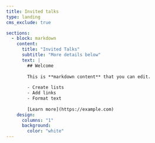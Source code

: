 ```yaml
---
title: Invited talks
type: landing
cms_exclude: true

sections:
  - block: markdown
    content:
      title: "Invited Talks"
      subtitle: "More details below"
      text: |
        ## Welcome
        
        This is **markdown content** that you can edit.
        
        - Create lists
        - Add links
        - Format text
        
        [Learn more](https://example.com)
    design:
      columns: "1"
      background:
        color: "white"
---
```

<!-- 
title: Invited Talks
cms_exclude: true
#url: talk

# View
view: card

# Optional cover image (relative to `assets/media/` folder).
image:
  caption: ''
  filename: ''
--- -->